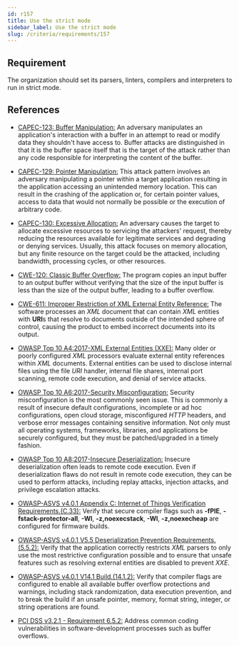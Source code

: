 ```yaml
---
id: r157
title: Use the strict mode
sidebar_label: Use the strict mode
slug: /criteria/requirements/157
---
```


## Requirement

The organization
should set its parsers, linters, compilers
and interpreters to run in strict mode.

## References

- [CAPEC-123: Buffer Manipulation:](http://capec.mitre.org/data/definitions/123.html)
An adversary manipulates an application's interaction
with a buffer in an attempt to read
or modify data they shouldn't have access to.
Buffer attacks are distinguished in that
it is the buffer space itself
that is the target of the attack rather than any code responsible
for interpreting the content of the buffer.

- [CAPEC-129: Pointer Manipulation:](http://capec.mitre.org/data/definitions/129.html)
This attack pattern involves an adversary
manipulating a pointer within a target application
resulting in the application accessing
an unintended memory location.
This can result in the crashing of the application or,
for certain pointer values,
access to data that would not normally be possible
or the execution of arbitrary code.

- [CAPEC-130: Excessive Allocation:](http://capec.mitre.org/data/definitions/130.html)
An adversary causes the target
to allocate excessive resources
to servicing the attackers' request,
thereby reducing the resources available
for legitimate services
and degrading or denying services.
Usually,
this attack focuses on memory allocation,
but any finite resource on the target
could be the attacked, including
bandwidth, processing cycles,
or other resources.

- [CWE-120: Classic Buffer Overflow:](https://cwe.mitre.org/data/definitions/120.html)
The program copies an input buffer
to an output buffer without verifying
that the size of the input buffer
is less than the size of the output buffer,
leading to a buffer overflow.

- [CWE-611: Improper Restriction of XML External Entity Reference:](https://cwe.mitre.org/data/definitions/611.html)
The software processes an *XML* document
that can contain *XML* entities with **URI**s
that resolve to documents
outside of the intended sphere of control,
causing the product
to embed incorrect documents into its output.

- [OWASP Top 10 A4:2017-XML External Entities (XXE):](https://owasp.org/www-project-top-ten/OWASP_Top_Ten_2017/Top_10-2017_A4-XML_External_Entities_(XXE))
Many older or poorly configured *XML* processors
evaluate external entity
references within *XML* documents.
External entities
can be used to disclose internal files
using the file *URI* handler,
internal file shares, internal port scanning,
remote code execution,
and denial of service attacks.

- [OWASP Top 10 A6:2017-Security Misconfiguration:](https://owasp.org/www-project-top-ten/OWASP_Top_Ten_2017/Top_10-2017_A6-Security_Misconfiguration)
Security misconfiguration
is the most commonly seen issue.
This is commonly a result
of insecure default configurations,
incomplete or ad hoc configurations,
open cloud storage,
misconfigured *HTTP* headers,
and verbose error messages
containing sensitive information.
Not only must all operating systems,
frameworks, libraries,
and applications be securely configured,
but they must be patched/upgraded in a timely fashion.

- [OWASP Top 10 A8:2017-Insecure Deserialization:](https://owasp.org/www-project-top-ten/OWASP_Top_Ten_2017/Top_10-2017_A8-Insecure_Deserialization)
Insecure deserialization often leads
to remote code execution.
Even if deserialization flaws
do not result in remote code execution,
they can be used to perform attacks,
including replay attacks, injection attacks,
and privilege escalation attacks.

- [OWASP-ASVS v4.0.1 Appendix C: Internet of Things Verification Requirements.(C.33):](https://owasp.org/www-pdf-archive/OWASP_Application_Security_Verification_Standard_4.0-en.pdf)
Verify that secure compiler flags
such as **-fPIE**, **-fstack-protector-all**,
**-Wl**, **-z,noexecstack**, **-Wl**,
**-z,noexecheap** are configured for firmware builds.

- [OWASP-ASVS v4.0.1 V5.5 Deserialization Prevention Requirements.(5.5.2):](https://owasp.org/www-pdf-archive/OWASP_Application_Security_Verification_Standard_4.0-en.pdf)
Verify that the application
correctly restricts *XML* parsers
to only use the most restrictive configuration possible
and to ensure that unsafe features
such as resolving external entities
are disabled to prevent *XXE*.

- [OWASP-ASVS v4.0.1 V14.1 Build.(14.1.2):](https://owasp.org/www-pdf-archive/OWASP_Application_Security_Verification_Standard_4.0-en.pdf)
Verify that compiler flags
are configured to enable all available buffer overflow
protections and warnings,
including stack randomization,
data execution prevention,
and to break the build if an unsafe pointer,
memory, format string, integer,
or string operations are found.

- [PCI DSS v3.2.1 - Requirement 6.5.2:](https://www.pcisecuritystandards.org/documents/PCI_DSS_v3-2-1.pdf)
Address common coding vulnerabilities
in software-development processes
such as buffer overflows.

